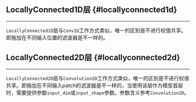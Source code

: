 ## LocallyConnected1D层 {#locallyconnected1d}

---

`LocallyConnected1D`层与`Conv1D`工作方式类似，唯一的区别是不进行权值共享。即施加在不同输入位置的滤波器是不一样的。



## LocallyConnected2D层 {#locallyconnected2d}

---

`LocallyConnected2D`层与`Convolution2D`工作方式类似，唯一的区别是不进行权值共享。即施加在不同输入patch的滤波器是不一样的，当使用该层作为模型首层时，需要提供参数`input_dim`或`input_shape`参数。参数含义参考`Convolution2D`。





